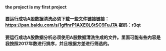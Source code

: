 #### the project is my first project
#### 要运行成功A股数据清洗必须下载一些文件链接链接：https://pan.baidu.com/s/1gffnrP1AXE0L6tSC9FuJ7A 密码：r3qt
#### 要运行成功A股数据分析必须使用A股数据清洗生成的文件。里面可能有些内容是我按照2017年数进行排序，并且根据方差进行筛选的。
